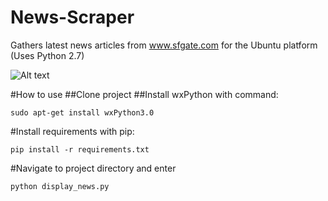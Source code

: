 # News-Scraper
Gathers latest news articles from www.sfgate.com for the Ubuntu platform (Uses Python 2.7)

![Alt text](https://cloud.githubusercontent.com/assets/13326238/20028357/8e324032-a2ec-11e6-871a-b545b823fbeb.png)

#How to use
##Clone project
##Install wxPython with command:

```
sudo apt-get install wxPython3.0
```
#Install requirements with pip:
```
pip install -r requirements.txt
```
#Navigate to project directory and enter
```
python display_news.py
```




